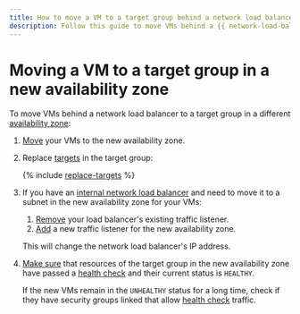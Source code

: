 ```yaml
---
title: How to move a VM to a target group behind a network load balancer in a new availability zone
description: Follow this guide to move VMs behind a {{ network-load-balancer-full-name }} network load balancer to a target group in a different availability zone.
---
```


# Moving a VM to a target group in a new availability zone


To move VMs behind a network load balancer to a target group in a different [availability zone](../../overview/concepts/geo-scope.md):

1. [Move](../../compute/operations/vm-control/vm-change-zone.md) your VMs to the new availability zone.
1. Replace [targets](../concepts/target-resources.md) in the target group:

    {% include [replace-targets](../../_includes/network-load-balancer/replace-targets.md) %}

1. If you have an [internal network load balancer](../concepts/specifics.md#nlb-int-routing) and need to move it to a subnet in the new availability zone for your VMs:

    1. [Remove](./listener-remove.md) your load balancer's existing traffic listener.
    1. [Add](./listener-add.md) a new traffic listener for the new availability zone.

    This will change the network load balancer's IP address.

1. [Make sure](../../network-load-balancer/operations/check-resource-health.md) that resources of the target group in the new availability zone have passed a [health check](../concepts/health-check.md) and their current status is `HEALTHY`.

    If the new VMs remain in the `UNHEALTHY` status for a long time, check if they have security groups linked that allow [health check](../concepts/health-check.md#target-statuses) traffic.
